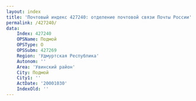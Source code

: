 ```yaml
---
layout: index
title: 'Почтовый индекс 427240: отделение почтовой связи Почты России'
permalink: /427240/
data:
    Index: 427240
    OPSName: Подмой
    OPSType: О
    OPSSubm: 427269
    Region: 'Удмуртская Республика'
    Autonom: ''
    Area: 'Увинский район'
    City: Подмой
    City1: ''
    ActDate: '20001030'
    IndexOld: ''
---
```

